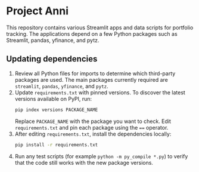 # Project Anni

This repository contains various Streamlit apps and data scripts for portfolio tracking. The applications depend on a few Python packages such as Streamlit, pandas, yfinance, and pytz.

## Updating dependencies

1. Review all Python files for imports to determine which third-party packages are used. The main packages currently required are `streamlit`, `pandas`, `yfinance`, and `pytz`.
2. Update `requirements.txt` with pinned versions. To discover the latest versions available on PyPI, run:
   ```bash
   pip index versions PACKAGE_NAME
   ```
   Replace `PACKAGE_NAME` with the package you want to check. Edit `requirements.txt` and pin each package using the `==` operator.
3. After editing `requirements.txt`, install the dependencies locally:
   ```bash
   pip install -r requirements.txt
   ```
4. Run any test scripts (for example `python -m py_compile *.py`) to verify that the code still works with the new package versions.

